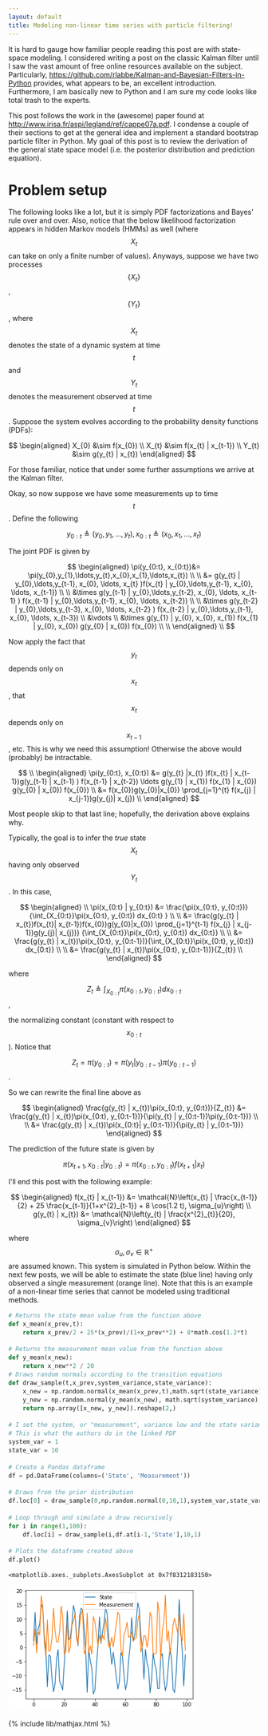 ```yaml
---
layout: default
title: Modeling non-linear time series with particle filtering!
---
```

It is hard to gauge how familiar people reading this post are with state-space modeling. I considered writing a post on the classic Kalman filter until I saw the vast amount of free online resources available on the subject. Particularly, https://github.com/rlabbe/Kalman-and-Bayesian-Filters-in-Python provides, what appears to be, an excellent introduction. Furthermore, I am basically new to Python and I am sure my code looks like total trash to the experts. 

This post follows the work in the (awesome) paper found at http://www.irisa.fr/aspi/legland/ref/cappe07a.pdf. I condense a couple of their sections to get at the general idea and implement a standard bootstrap particle filter in Python. My goal of this post is to review the derivation of the general state space model (i.e. the posterior distribution and prediction equation). 

# Problem setup

The following looks like a lot, but it is simply PDF factorizations and Bayes' rule over and over. Also, notice that the below likelihood factorization appears in hidden Markov models (HMMs) as well (where $$X_{t}$$ can take on only a finite number of values).  Anyways, suppose we have two processes $$\{X_{t}\}$$, $$\{Y_{t}\}$$, where $$X_{t}$$ denotes the state of a dynamic system at time $$t$$ and $$Y_{t}$$ denotes the measurement observed at time $$t$$. Suppose the system evolves according to the probability density functions (PDFs):

$$
\begin{aligned}
X_{0} &\sim f(x_{0}) \\
X_{t} &\sim f(x_{t} | x_{t-1}) \\
Y_{t} &\sim g(y_{t} | x_{t})
\end{aligned}
$$

For those familiar, notice that under some further assumptions we arrive at the Kalman filter. 


Okay, so now suppose we have some measurements up to time $$t$$. Define the following 

$$ y_{0:t} \triangleq (y_{0}, y_{1}, \ldots, y_{t}), x_{0:t} \triangleq (x_{0}, x_{1}, \ldots, x_{t}) $$

The joint PDF is given by

$$
\begin{aligned}
\pi(y_{0:t}, x_{0:t})&= \pi(y_{0},y_{1},\ldots,y_{t},x_{0},x_{1},\ldots,x_{t}) \\
\\
&= g(y_{t} | y_{0},\ldots,y_{t-1}, x_{0}, \ldots, x_{t} )f(x_{t} | y_{0},\ldots,y_{t-1}, x_{0}, \ldots, x_{t-1}) \\
\\
&\times g(y_{t-1} | y_{0},\ldots,y_{t-2}, x_{0}, \ldots, x_{t-1} ) f(x_{t-1} | y_{0},\ldots,y_{t-1}, x_{0}, \ldots, x_{t-2}) \\
\\
&\times g(y_{t-2} | y_{0},\ldots,y_{t-3}, x_{0}, \ldots, x_{t-2} ) f(x_{t-2} | y_{0},\ldots,y_{t-1}, x_{0}, \ldots, x_{t-3}) \\
&\vdots \\
&\times g(y_{1} | y_{0}, x_{0}, x_{1}) f(x_{1} | y_{0}, x_{0}) g(y_{0} | x_{0}) f(x_{0})
\\
\\
\end{aligned}
\\
$$

Now apply the fact that $$y_{t}$$ depends only on $$x_{t}$$, that $$x_{t}$$ depends only on $$x_{t-1}$$, etc. This is why we need this assumption! Otherwise the above would (probably) be intractable. 

$$
\\
\begin{aligned}
\pi(y_{0:t}, x_{0:t}) &= g(y_{t} |x_{t} )f(x_{t} | x_{t-1})g(y_{t-1} | x_{t-1} ) f(x_{t-1} | x_{t-2}) \ldots g(y_{1} | x_{1}) f(x_{1} | x_{0}) g(y_{0} | x_{0}) f(x_{0}) \\
&= f(x_{0})g(y_{0}|x_{0}) \prod_{j=1}^{t} f(x_{j} | x_{j-1})g(y_{j}| x_{j})
\\
\end{aligned}
$$

Most people skip to that last line; hopefully, the derivation above explains why.

Typically, the goal is to infer the _true_ state $$X_{t}$$ having only observed $$Y_{t}$$. In this case,

$$
\begin{aligned}
\\
\pi(x_{0:t} | y_{0:t}) &= \frac{\pi(x_{0:t}, y_{0:t})}{\int_{X_{0:t}}\pi(x_{0:t}, y_{0:t}) dx_{0:t} } \\
\\
&= \frac{g(y_{t} | x_{t})f(x_{t}| x_{t-1})f(x_{0})g(y_{0}|x_{0}) \prod_{j=1}^{t-1} f(x_{j} | x_{j-1})g(y_{j}| x_{j})}
{\int_{X_{0:t}}\pi(x_{0:t}, y_{0:t}) dx_{0:t}} \\
\\
&= \frac{g(y_{t} | x_{t})\pi(x_{0:t}, y_{0:t-1})}{\int_{X_{0:t}}\pi(x_{0:t}, y_{0:t}) dx_{0:t}} \\
\\
&= \frac{g(y_{t} | x_{t})\pi(x_{0:t}, y_{0:t-1})}{Z_{t}}
\\
\end{aligned}
$$

where 

$$Z_{t} \triangleq \int_{X_{0:t}}\pi(x_{0:t}, y_{0:t}) dx_{0:t}$$, 

the normalizing constant (constant with respect to $$x_{0:t}$$). Notice that 

$$Z_{t} = \pi(y_{0:t}) = \pi(y_{t} | y_{0:t-1})\pi(y_{0:t-1})$$. 

So we can rewrite the final line above as 

$$
\begin{aligned}
\frac{g(y_{t} | x_{t})\pi(x_{0:t}, y_{0:t})}{Z_{t}} &= \frac{g(y_{t} | x_{t})\pi(x_{0:t}, y_{0:t-1})}{\pi(y_{t} | y_{0:t-1})\pi(y_{0:t-1})} \\
\\
&= \frac{g(y_{t} | x_{t})\pi(x_{0:t}| y_{0:t-1})}{\pi(y_{t} | y_{0:t-1})}
\end{aligned}
$$

The prediction of the future state is given by

$$
\pi(x_{t+1}, x_{0:t} | y_{0:t}) = \pi(x_{0:t}, y_{0:t})f(x_{t+1} | x_{t})
$$

I'll end this post with the following example:

$$
\begin{aligned}
f(x_{t} | x_{t-1}) &= \mathcal{N}\left(x_{t} |  \frac{x_{t-1}}{2} + 25 \frac{x_{t-1}}{1+x^{2}_{t-1}} + 8 \cos(1.2 t), \sigma_{u}\right) \\
g(y_{t} | x_{t}) &= \mathcal{N}\left(y_{t} | \frac{x^{2}_{t}}{20}, \sigma_{v}\right)
\end{aligned}
$$

where $$\sigma_{u},\sigma_{v} \in \mathbb{R}^{+}$$ are assumed known. This system is simulated in Python below. Within the next few posts, we will be able to estimate the state (blue line) having only observed a single measurement (orange line). Note that this is an example of a non-linear time series that cannot be modeled using traditional methods.




```python
# Returns the state mean value from the function above
def x_mean(x_prev,t):
    return x_prev/2 + 25*(x_prev)/(1+x_prev**2) + 8*math.cos(1.2*t)

# Returns the measurement mean value from the function above
def y_mean(x_new):
    return x_new**2 / 20
# Draws random normals according to the transition equations
def draw_sample(t,x_prev,system_variance,state_variance):
    x_new = np.random.normal(x_mean(x_prev,t),math.sqrt(state_variance),1)
    y_new = np.random.normal(y_mean(x_new), math.sqrt(system_variance),1)
    return np.array([x_new, y_new]).reshape(2,)

# I set the system, or "measurement", variance low and the state variance large
# This is what the authors do in the linked PDF 
system_var = 1
state_var = 10

# Create a Pandas dataframe
df = pd.DataFrame(columns=('State', 'Measurement'))

# Draws from the prior distribution
df.loc[0] = draw_sample(0,np.random.normal(0,10,1),system_var,state_var)

# Loop through and simulate a draw recursively 
for i in range(1,100):
    df.loc[i] = draw_sample(i,df.at[i-1,'State'],10,1)

# Plots the dataframe created above
df.plot()
```




    <matplotlib.axes._subplots.AxesSubplot at 0x7f8312183150>




![png](output_1_1.png)

{% include lib/mathjax.html %}
